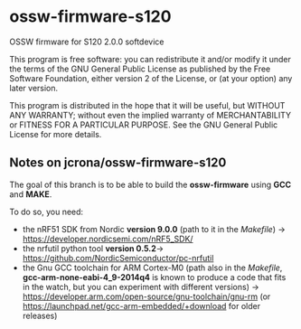# ossw-firmware-s120
OSSW firmware for S120 2.0.0 softdevice

This program is free software: you can redistribute it and/or modify it under the terms of the GNU General Public License as published by the Free Software Foundation, either version 2 of the License, or (at your option) any later version.

This program is distributed in the hope that it will be useful, but WITHOUT ANY WARRANTY; without even the implied warranty of MERCHANTABILITY or FITNESS FOR A PARTICULAR PURPOSE. See the GNU General Public License for more details.

## Notes on jcrona/ossw-firmware-s120
The goal of this branch is to be able to build the **ossw-firmware** using **GCC** and **MAKE**.

To do so, you need:
   - the nRF51 SDK from Nordic **version 9.0.0** (path to it in the *Makefile*) -> https://developer.nordicsemi.com/nRF5_SDK/
   - the nrfutil python tool **version 0.5.2**-> https://github.com/NordicSemiconductor/pc-nrfutil
   - the Gnu GCC toolchain for ARM Cortex-M0 (path also in the *Makefile*, **gcc-arm-none-eabi-4_9-2014q4** is known to produce a code that fits in the watch, but you can experiment with different versions) -> https://developer.arm.com/open-source/gnu-toolchain/gnu-rm (or https://launchpad.net/gcc-arm-embedded/+download for older releases)


